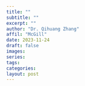 ```yaml
---
title: ""
subtitle: ""
excerpt: ""
author: "Dr. Qihuang Zhang"
affil: "McGill"
date: 2023-11-24
draft: false
images: 
series:
tags:
categories:
layout: post
---
```

